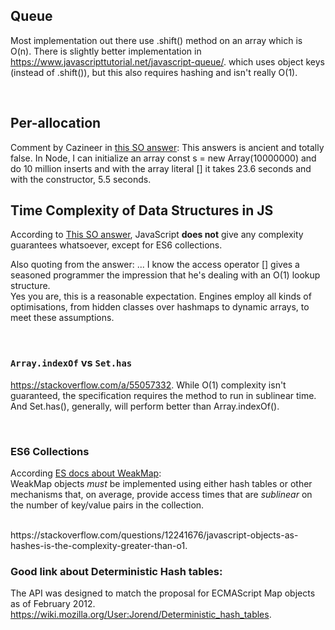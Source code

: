 ## Queue
Most implementation out there use .shift() method on an array which is O(n).
There is slightly better implementation in https://www.javascripttutorial.net/javascript-queue/.
which uses object keys (instead of .shift()), but this also requires hashing and isn't really O(1).  

</br>

## Per-allocation
Comment by Cazineer in [this SO answer](https://stackoverflow.com/a/1247016): This answers is ancient and totally false. In Node, I can initialize an array const s = new Array(10000000) and do 10 million inserts and with the array literal [] it takes 23.6 seconds and with the constructor, 5.5 seconds.


## Time Complexity of Data Structures in JS

According to [This SO answer](https://stackoverflow.com/a/34292923), JavaScript **does not** give any complexity guarantees whatsoever, except for ES6 collections.

Also quoting from the answer: ... I know the access operator [] gives a seasoned programmer the impression that he's dealing with an O(1) lookup structure.  
Yes you are, this is a reasonable expectation. Engines employ all kinds of optimisations, from hidden classes over hashmaps to dynamic arrays, to meet these assumptions.

</br>

### `Array.indexOf` vs `Set.has`
https://stackoverflow.com/a/55057332.
While O(1) complexity isn't guaranteed, the specification requires the method to run in sublinear time. And Set.has(), generally, will perform better than Array.indexOf().

</br>

### ES6 Collections
According [ES docs about WeakMap](https://262.ecma-international.org/6.0/#sec-weakmap-objects):  
WeakMap objects *must* be implemented using either hash tables or other mechanisms that, on average, provide access times that are *sublinear* on the number of key/value pairs in the collection.

</br>
https://stackoverflow.com/questions/12241676/javascript-objects-as-hashes-is-the-complexity-greater-than-o1.


</br>

### Good link about Deterministic Hash tables:  
The API was designed to match the proposal for ECMAScript Map objects as of February 2012. https://wiki.mozilla.org/User:Jorend/Deterministic_hash_tables.